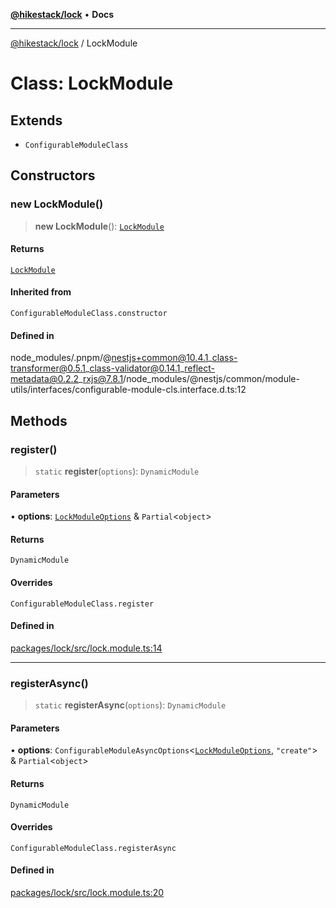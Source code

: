 [**@hikestack/lock**](/official/reference/lock/index.md) • **Docs**

***

[@hikestack/lock](/official/reference/lock/globals.md) / LockModule

# Class: LockModule

## Extends

- `ConfigurableModuleClass`

## Constructors

### new LockModule()

> **new LockModule**(): [`LockModule`](/official/reference/lock/classes/LockModule.md)

#### Returns

[`LockModule`](/official/reference/lock/classes/LockModule.md)

#### Inherited from

`ConfigurableModuleClass.constructor`

#### Defined in

node\_modules/.pnpm/@nestjs+common@10.4.1\_class-transformer@0.5.1\_class-validator@0.14.1\_reflect-metadata@0.2.2\_rxjs@7.8.1/node\_modules/@nestjs/common/module-utils/interfaces/configurable-module-cls.interface.d.ts:12

## Methods

### register()

> `static` **register**(`options`): `DynamicModule`

#### Parameters

• **options**: [`LockModuleOptions`](/official/reference/lock/interfaces/LockModuleOptions.md) & `Partial`\<`object`\>

#### Returns

`DynamicModule`

#### Overrides

`ConfigurableModuleClass.register`

#### Defined in

[packages/lock/src/lock.module.ts:14](https://github.com/hikestack/hike/blob/657d8d3e2636be06e0c191f0569152086c43ed40/packages/lock/src/lock.module.ts#L14)

***

### registerAsync()

> `static` **registerAsync**(`options`): `DynamicModule`

#### Parameters

• **options**: `ConfigurableModuleAsyncOptions`\<[`LockModuleOptions`](/official/reference/lock/interfaces/LockModuleOptions.md), `"create"`\> & `Partial`\<`object`\>

#### Returns

`DynamicModule`

#### Overrides

`ConfigurableModuleClass.registerAsync`

#### Defined in

[packages/lock/src/lock.module.ts:20](https://github.com/hikestack/hike/blob/657d8d3e2636be06e0c191f0569152086c43ed40/packages/lock/src/lock.module.ts#L20)
